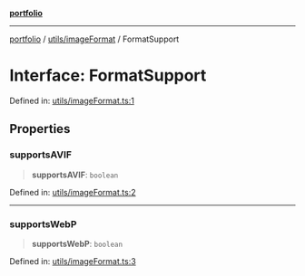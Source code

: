 [**portfolio**](../../../README.md)

***

[portfolio](../../../modules.md) / [utils/imageFormat](../README.md) / FormatSupport

# Interface: FormatSupport

Defined in: [utils/imageFormat.ts:1](https://github.com/tnorlund/Portfolio/blob/be4a4fcb1f00a4ba4a25ebea5eba0866cd1ced33/portfolio/utils/imageFormat.ts#L1)

## Properties

### supportsAVIF

> **supportsAVIF**: `boolean`

Defined in: [utils/imageFormat.ts:2](https://github.com/tnorlund/Portfolio/blob/be4a4fcb1f00a4ba4a25ebea5eba0866cd1ced33/portfolio/utils/imageFormat.ts#L2)

***

### supportsWebP

> **supportsWebP**: `boolean`

Defined in: [utils/imageFormat.ts:3](https://github.com/tnorlund/Portfolio/blob/be4a4fcb1f00a4ba4a25ebea5eba0866cd1ced33/portfolio/utils/imageFormat.ts#L3)
